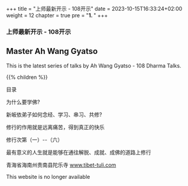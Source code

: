 +++
title = "上师最新开示 - 108开示"
date = 2023-10-15T16:33:24+02:00
weight = 12
chapter = true
pre = "<b>1. </b>"
+++

### 上师最新开示 - 108开示

## Master Ah Wang Gyatso

This is the latest series of talks by Ah Wang Gyatso - 108 Dharma Talks.

{{% children  %}}


目录

为什么要学佛?

新皈依弟子如何念经、学习、串习、共修?

修行的作用就是远离痛苦，得到真正的快乐

修行次第（一）--（六）

最有意义的人生就是能够在通往解脱、成就、成佛的道路上修行





青海省海南州贵南县陀乐寺 
www.tibet-tuli.com 

This website is no longer available
